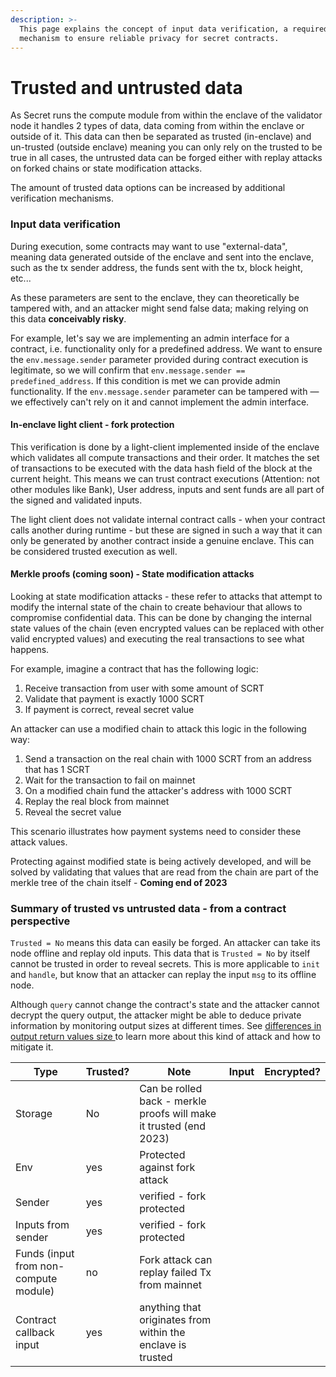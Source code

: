 ```yaml
---
description: >-
  This page explains the concept of input data verification, a required
  mechanism to ensure reliable privacy for secret contracts.
---
```


# Trusted and untrusted data

As Secret runs the compute module from within the enclave of the validator node it handles 2 types of data, data coming from within the enclave or outside of it. This data can then be separated as trusted (in-enclave) and un-trusted (outside enclave) meaning you can only rely on the trusted to be true in all cases, the untrusted data can be forged either with replay attacks on forked chains or state modification attacks.

The amount of trusted data options can be increased by additional verification mechanisms.

### Input data verification

During execution, some contracts may want to use "external-data", meaning data generated outside of the enclave and sent into the enclave, such as the tx sender address, the funds sent with the tx, block height, etc...

As these parameters are sent to the enclave, they can theoretically be tampered with, and an attacker might send false data; making relying on this data **conceivably risky**.

For example, let's say we are implementing an admin interface for a contract, i.e. functionality only for a predefined address. We want to ensure the `env.message.sender` parameter provided during contract execution is legitimate, so we will confirm that `env.message.sender == predefined_address`. If this condition is met we can provide admin functionality. If the `env.message.sender` parameter can be tampered with — we effectively can't rely on it and cannot implement the admin interface.

#### In-enclave light client - fork protection

This verification is done by a light-client implemented inside of the enclave which validates all compute transactions and their order. It matches the set of transactions to be executed with the data hash field of the block at the current height. This means we can trust contract executions (Attention: not other modules like Bank), User address, inputs and sent funds are all part of the signed and validated inputs.

The light client does not validate internal contract calls - when your contract calls another during runtime - but these are signed in such a way that it can only be generated by another contract inside a genuine enclave. This can be considered trusted execution as well.

#### Merkle proofs (coming soon) - State modification attacks

Looking at state modification attacks - these refer to attacks that attempt to modify the internal state of the chain to create behaviour that allows to compromise confidential data. This can be done by changing the internal state values of the chain (even encrypted values can be replaced with other valid encrypted values) and executing the real transactions to see what happens.

For example, imagine a contract that has the following logic:

1. Receive transaction from user with some amount of SCRT
2. Validate that payment is exactly 1000 SCRT
3. If payment is correct, reveal secret value

An attacker can use a modified chain to attack this logic in the following way:

1. Send a transaction on the real chain with 1000 SCRT from an address that has 1 SCRT
2. Wait for the transaction to fail on mainnet
3. On a modified chain fund the attacker's address with 1000 SCRT
4. Replay the real block from mainnet
5. Reveal the secret value

This scenario illustrates how payment systems need to consider these attack values.

Protecting against modified state is being actively developed, and will be solved by validating that values that are read from the chain are part of the merkle tree of the chain itself - **Coming end of 2023**

### Summary of trusted vs untrusted data - from a contract perspective

&#x20;`Trusted = No` means this data can easily be forged. An attacker can take its node offline and replay old inputs. This data that is `Trusted = No` by itself cannot be trusted in order to reveal secrets. This is more applicable to `init` and `handle`, but know that an attacker can replay the input `msg` to its offline node.

Although `query` cannot change the contract's state and the attacker cannot decrypt the query output, the attacker might be able to deduce private information by monitoring output sizes at different times. See [differences in output return values size ](secret-contracts.md#differences-in-output-messages-callbacks)to learn more about this kind of attack and how to mitigate it.

<table><thead><tr><th>Type</th><th>Trusted?</th><th>Note</th><th data-hidden>Input</th><th data-hidden>Encrypted?</th></tr></thead><tbody><tr><td>Storage</td><td>No</td><td>Can be rolled back - merkle proofs will make it trusted (end 2023)</td><td></td><td></td></tr><tr><td>Env</td><td>yes</td><td>Protected against fork attack</td><td></td><td></td></tr><tr><td>Sender</td><td>yes</td><td>verified - fork protected</td><td></td><td></td></tr><tr><td>Inputs from sender</td><td>yes</td><td>verified - fork protected</td><td></td><td></td></tr><tr><td>Funds (input from non-compute module)</td><td>no</td><td>Fork attack can replay failed Tx from mainnet</td><td></td><td></td></tr><tr><td>Contract callback input</td><td>yes</td><td>anything that originates from within the enclave is trusted</td><td></td><td></td></tr></tbody></table>

